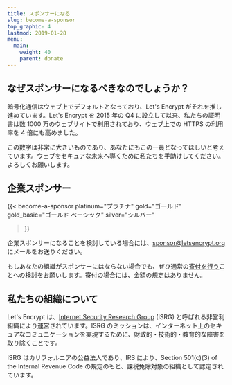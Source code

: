 ```yaml
---
title: スポンサーになる
slug: become-a-sponsor
top_graphic: 4
lastmod: 2019-01-28
menu:
  main:
    weight: 40
    parent: donate
---
```


## なぜスポンサーになるべきなのでしょうか？

暗号化通信はウェブ上でデフォルトとなっており、Let's Encrypt がそれを推し進めています。Let's Encrypt を 2015 年の Q4 に設立して以来、私たちの証明書は数 1000 万のウェブサイトで利用されており、ウェブ上での HTTPS の利用率を 4 倍にも高めました。

この数字は非常に大きいものであり、あなたにもこの一員となってほしいと考えています。ウェブをセキュアな未来へ導くために私たちを手助けしてください。よろしくお願いします。

## 企業スポンサー

{{< become-a-sponsor
  platinum="プラチナ"
  gold="ゴールド"
  gold_basic="ゴールド ベーシック"
  silver="シルバー"
>}}

企業スポンサーになることを検討している場合には、[sponsor@letsencrypt.org](mailto:sponsor@letsencrypt.org) にメールをお送りください。

もしあなたの組織がスポンサーにはならない場合でも、ぜひ通常の[寄付を行う](/donate)ことへの検討をお願いします。寄付の場合には、金額の規定はありません。

## 私たちの組織について

Let's Encrypt は、[Internet Security Research Group](https://www.abetterinternet.org/) (ISRG) と呼ばれる非営利組織により運営されています。ISRG のミッションは、インターネット上のセキュアなコミュニケーションを実現するために、財政的・技術的・教育的な障害を取り除くことです。

ISRG はカリフォルニアの公益法人であり、IRS により、Section 501\(c\)(3) of the Internal Revenue Code の規定のもと、課税免除対象の組織として認定されています。
